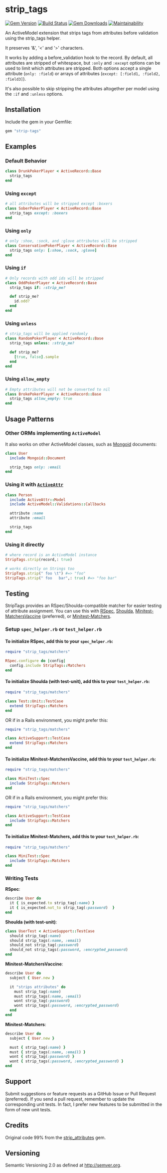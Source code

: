 # strip_tags

[![Gem Version](http://img.shields.io/gem/v/strip-tags.svg)](https://rubygems.org/gems/strip-tags)
[![Build Status](https://github.com/wulffeld/strip-tags/workflows/CI/badge.svg?branch=main)](https://github.com/wulffeld/strip-tags/actions?query=workflow%3ACI)
[![Gem Downloads](https://img.shields.io/gem/dt/strip-tags.svg)](https://rubygems.org/gems/strip-tags)
[![Maintainability](https://api.codeclimate.com/v1/badges/7b3c646f87ca2d6d691c/maintainability)](https://codeclimate.com/github/wulffeld/strip-tags)

An ActiveModel extension that strips tags from attributes before validation using the strip_tags helper.

It preserves '&', '<' and '>' characters.

It works by adding a before_validation hook to the record.  By default, all
attributes are stripped of whitespace, but `:only` and `:except`
options can be used to limit which attributes are stripped.  Both options accept
a single attribute (`only: :field`) or arrays of attributes (`except: [:field1, :field2, :field3]`).

It's also possible to skip stripping the attributes altogether per model using the `:if` and `:unless` options.

## Installation

Include the gem in your Gemfile:

```ruby
gem "strip-tags"
```

## Examples

### Default Behavior

```ruby
class DrunkPokerPlayer < ActiveRecord::Base
  strip_tags
end
```

### Using `except`

```ruby
# all attributes will be stripped except :boxers
class SoberPokerPlayer < ActiveRecord::Base
  strip_tags except: :boxers
end
```

### Using `only`

```ruby
# only :shoe, :sock, and :glove attributes will be stripped
class ConservativePokerPlayer < ActiveRecord::Base
  strip_tags only: [:shoe, :sock, :glove]
end
```

### Using `if`

```ruby
# Only records with odd ids will be stripped
class OddPokerPlayer < ActiveRecord::Base
  strip_tags if: :strip_me?

  def strip_me?
    id.odd?
  end
end
```

### Using `unless`

```ruby
# strip_tags will be applied randomly
class RandomPokerPlayer < ActiveRecord::Base
  strip_tags unless: :strip_me?

  def strip_me?
    [true, false].sample
  end
end
```

### Using `allow_empty`

```ruby
# Empty attributes will not be converted to nil
class BrokePokerPlayer < ActiveRecord::Base
  strip_tags allow_empty: true
end
```

## Usage Patterns

### Other ORMs implementing `ActiveModel`

It also works on other ActiveModel classes, such as [Mongoid](http://mongoid.org/) documents:

```ruby
class User
  include Mongoid::Document

  strip_tags only: :email
end
```

### Using it with [`ActiveAttr`](https://github.com/cgriego/active_attr)

```ruby
class Person
  include ActiveAttr::Model
  include ActiveModel::Validations::Callbacks

  attribute :name
  attribute :email

  strip_tags
end

```

### Using it directly

```ruby
# where record is an ActiveModel instance
StripTags.strip(record,: true)

# works directly on Strings too
StripTags.strip(" foo \t") #=> "foo"
StripTags.strip(" foo   bar",: true) #=> "foo bar"
```

## Testing

StripTags provides an RSpec/Shoulda-compatible matcher for easier
testing of attribute assignment. You can use this with
[RSpec](http://rspec.info/), [Shoulda](https://github.com/thoughtbot/shoulda),
[Minitest-MatchersVaccine](https://github.com/rmm5t/minitest-matchers_vaccine)
(preferred), or
[Minitest-Matchers](https://github.com/wojtekmach/minitest-matchers).

### Setup `spec_helper.rb` or `test_helper.rb`

#### To initialize **RSpec**, add this to your `spec_helper.rb`:

```ruby
require "strip_tags/matchers"

RSpec.configure do |config|
  config.include StripTags::Matchers
end
```

#### To initialize **Shoulda (with test-unit)**, add this to your `test_helper.rb`:

```ruby
require "strip_tags/matchers"

class Test::Unit::TestCase
  extend StripTags::Matchers
end
```

OR if in a Rails environment, you might prefer this:

``` ruby
require "strip_tags/matchers"

class ActiveSupport::TestCase
  extend StripTags::Matchers
end
```

#### To initialize **Minitest-MatchersVaccine**, add this to your `test_helper.rb`:

```ruby
require "strip_tags/matchers"

class MiniTest::Spec
  include StripTags::Matchers
end
```

OR if in a Rails environment, you might prefer this:

``` ruby
require "strip_tags/matchers"

class ActiveSupport::TestCase
  include StripTags::Matchers
end
```

#### To initialize **Minitest-Matchers**, add this to your `test_helper.rb`:

```ruby
require "strip_tags/matchers"

class MiniTest::Spec
  include StripTags::Matchers
end
```

### Writing Tests

**RSpec**:

```ruby
describe User do
  it { is_expected.to strip_tag(:name) }
  it { is_expected.not_to strip_tag(:password)  }
end
```

**Shoulda (with test-unit)**:

```ruby
class UserTest < ActiveSupport::TestCase
  should strip_tag(:name)
  should strip_tags(:name, :email)
  should_not strip_tag(:password)
  should_not strip_tags(:password, :encrypted_password)
end
```

**Minitest-MatchersVaccine**:

```ruby
describe User do
  subject { User.new }

  it "strips attributes" do
    must strip_tag(:name)
    must strip_tags(:name, :email)
    wont strip_tag(:password)
    wont strip_tags(:password, :encrypted_password)
  end
end
```

**Minitest-Matchers**:

```ruby
describe User do
  subject { User.new }

  must { strip_tag(:name) }
  must { strip_tags(:name, :email) }
  wont { strip_tag(:password) }
  wont { strip_tags(:password, :encrypted_password) }
end
```

## Support

Submit suggestions or feature requests as a GitHub Issue or Pull
Request (preferred). If you send a pull request, remember to update the
corresponding unit tests.  In fact, I prefer new features to be submitted in the
form of new unit tests.

## Credits

Original code 99% from the [strip_attributes](https://github.com/rmm5t/strip_attributes) gem.

## Versioning

Semantic Versioning 2.0 as defined at <http://semver.org>.
